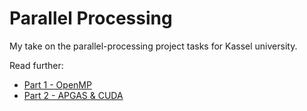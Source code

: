 # Parallel Processing
My take on the parallel-processing project tasks for Kassel university.

Read further:
- [Part 1 - OpenMP](./part-1_openmp/README.md)
- [Part 2 - APGAS & CUDA](./part-2_apgas_cuda/README.md)
